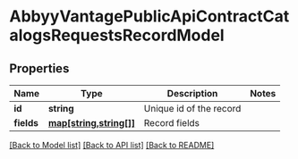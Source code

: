 # AbbyyVantagePublicApiContractCatalogsRequestsRecordModel

## Properties
Name | Type | Description | Notes
------------ | ------------- | ------------- | -------------
**id** | **string** | Unique id of the record | 
**fields** | [**map[string,string[]]**](array.md) | Record fields | 

[[Back to Model list]](../../README.md#documentation-for-models) [[Back to API list]](../../README.md#documentation-for-api-endpoints) [[Back to README]](../../README.md)

